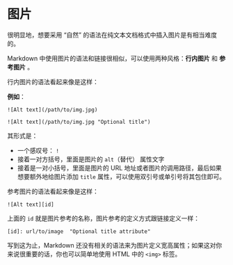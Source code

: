# 图片

很明显地，想要采用 “自然” 的语法在纯文本文档格式中插入图片是有相当难度的。

Markdown 中使用图片的语法和链接很相似，可以使用两种风格：**行内图片** 和 **参考图片** 。

行内图片的语法看起来像是这样：

**例如**：

    ![Alt text](/path/to/img.jpg)

    ![Alt text](/path/to/img.jpg "Optional title")

其形式是：

  - 一个感叹号： `!`
  - 接着一对方括号，里面是图片的 `alt`（替代） 属性文字
  - 接着是一对小括号，里面是图片的 URL 地址或者图片的调用路径，最后如果想要额外地给图片添加 `title` 属性，可以使用双引号或单引号将其包住即可。

参考图片的语法看起来像是这样：

    ![Alt text][id]

上面的 `id` 就是图片参考的名称，图片参考的定义方式跟链接定义一样：

    [id]: url/to/image  "Optional title attribute"

写到这为止，Markdown 还没有相关的语法来为图片定义宽高属性；如果这对你来说很重要的话，你也可以简单地使用 HTML 中的 `<img>` 标签。

